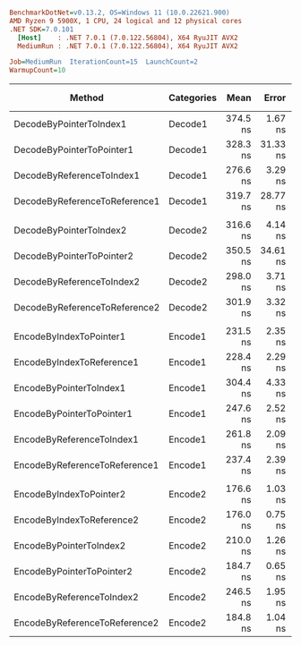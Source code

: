 ``` ini

BenchmarkDotNet=v0.13.2, OS=Windows 11 (10.0.22621.900)
AMD Ryzen 9 5900X, 1 CPU, 24 logical and 12 physical cores
.NET SDK=7.0.101
  [Host]    : .NET 7.0.1 (7.0.122.56804), X64 RyuJIT AVX2
  MediumRun : .NET 7.0.1 (7.0.122.56804), X64 RyuJIT AVX2

Job=MediumRun  IterationCount=15  LaunchCount=2  
WarmupCount=10  

```
|                        Method | Categories |     Mean |    Error |   StdDev |      Min |      Max |      P90 |   Gen0 | Code Size |   Gen1 | Allocated |
|------------------------------ |----------- |---------:|---------:|---------:|---------:|---------:|---------:|-------:|----------:|-------:|----------:|
|       DecodeByPointerToIndex1 |    Decode1 | 374.5 ns |  1.67 ns |  2.34 ns | 370.4 ns | 380.9 ns | 377.6 ns | 0.0167 |     304 B |      - |     280 B |
|     DecodeByPointerToPointer1 |    Decode1 | 328.3 ns | 31.33 ns | 46.90 ns | 275.3 ns | 383.2 ns | 376.6 ns | 0.0167 |     342 B |      - |     280 B |
|     DecodeByReferenceToIndex1 |    Decode1 | 276.6 ns |  3.29 ns |  4.82 ns | 270.8 ns | 289.6 ns | 283.4 ns | 0.0167 |     285 B |      - |     280 B |
| DecodeByReferenceToReference1 |    Decode1 | 319.7 ns | 28.77 ns | 39.38 ns | 278.8 ns | 360.9 ns | 360.0 ns | 0.0167 |     290 B |      - |     280 B |
|                               |            |          |          |          |          |          |          |        |           |        |           |
|       DecodeByPointerToIndex2 |    Decode2 | 316.6 ns |  4.14 ns |  6.19 ns | 308.9 ns | 330.4 ns | 325.6 ns |      - |     382 B |      - |         - |
|     DecodeByPointerToPointer2 |    Decode2 | 350.5 ns | 34.61 ns | 49.63 ns | 298.4 ns | 402.3 ns | 401.2 ns |      - |     407 B |      - |         - |
|     DecodeByReferenceToIndex2 |    Decode2 | 298.0 ns |  3.71 ns |  5.55 ns | 289.5 ns | 311.3 ns | 304.8 ns |      - |     363 B |      - |         - |
| DecodeByReferenceToReference2 |    Decode2 | 301.9 ns |  3.32 ns |  4.87 ns | 295.0 ns | 315.9 ns | 309.4 ns |      - |     338 B |      - |         - |
|                               |            |          |          |          |          |          |          |        |           |        |           |
|       EncodeByIndexToPointer1 |    Encode1 | 231.5 ns |  2.35 ns |  3.29 ns | 227.1 ns | 241.1 ns | 235.8 ns | 0.1252 |     435 B | 0.0005 |    2096 B |
|     EncodeByIndexToReference1 |    Encode1 | 228.4 ns |  2.29 ns |  3.36 ns | 219.7 ns | 234.6 ns | 232.0 ns | 0.1252 |     416 B | 0.0007 |    2096 B |
|       EncodeByPointerToIndex1 |    Encode1 | 304.4 ns |  4.33 ns |  6.34 ns | 294.2 ns | 321.8 ns | 311.0 ns | 0.1249 |     443 B | 0.0005 |    2096 B |
|     EncodeByPointerToPointer1 |    Encode1 | 247.6 ns |  2.52 ns |  3.62 ns | 241.6 ns | 257.2 ns | 252.5 ns | 0.1249 |     443 B | 0.0005 |    2096 B |
|     EncodeByReferenceToIndex1 |    Encode1 | 261.8 ns |  2.09 ns |  3.00 ns | 255.8 ns | 268.4 ns | 265.9 ns | 0.1249 |     430 B | 0.0005 |    2096 B |
| EncodeByReferenceToReference1 |    Encode1 | 237.4 ns |  2.39 ns |  3.35 ns | 232.4 ns | 244.6 ns | 241.4 ns | 0.1252 |     415 B | 0.0007 |    2096 B |
|                               |            |          |          |          |          |          |          |        |           |        |           |
|       EncodeByIndexToPointer2 |    Encode2 | 176.6 ns |  1.03 ns |  1.48 ns | 174.8 ns | 180.2 ns | 178.9 ns |      - |     299 B |      - |         - |
|     EncodeByIndexToReference2 |    Encode2 | 176.0 ns |  0.75 ns |  1.08 ns | 174.1 ns | 177.6 ns | 177.3 ns |      - |     254 B |      - |         - |
|       EncodeByPointerToIndex2 |    Encode2 | 210.0 ns |  1.26 ns |  1.81 ns | 207.6 ns | 214.3 ns | 212.7 ns |      - |     313 B |      - |         - |
|     EncodeByPointerToPointer2 |    Encode2 | 184.7 ns |  0.65 ns |  0.91 ns | 183.5 ns | 187.4 ns | 185.9 ns |      - |     313 B |      - |         - |
|     EncodeByReferenceToIndex2 |    Encode2 | 246.5 ns |  1.95 ns |  2.92 ns | 242.1 ns | 252.8 ns | 250.0 ns |      - |     294 B |      - |         - |
| EncodeByReferenceToReference2 |    Encode2 | 184.8 ns |  1.04 ns |  1.49 ns | 182.6 ns | 187.9 ns | 187.2 ns |      - |     256 B |      - |         - |
